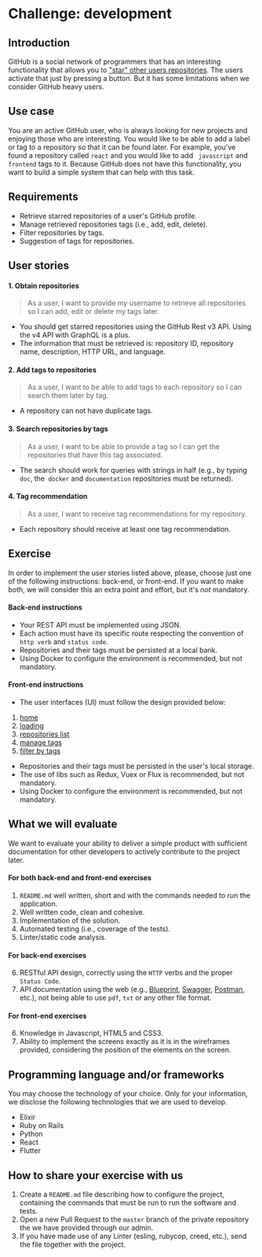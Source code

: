 # Challenge: development

## Introduction

GitHub is a social network of programmers that has an interesting functionality that allows you to ["star" other users repositories](https://help.github.com/en/articles/saving-repositories-with-stars). The users activate that just by pressing a button. But it has some limitations when we consider GitHub heavy users.


## Use case

You are an active GitHub user, who is always looking for new projects and enjoying those who are interesting. You would like to be able to add a label or tag to a repository so that it can be found later. For example, you've found a repository called `react` and you would like to add ` javascript` and `frontend` tags to it. Because GitHub does not have this functionality, you want to build a simple system that can help with this task.

## Requirements

- Retrieve starred repositories of a user's GitHub profile.
- Manage retrieved repositories tags (i.e., add, edit, delete).
- Filter repositories by tags.
- Suggestion of tags for repositories.

## User stories

#### 1. Obtain repositories

> As a user, I want to provide my username to retrieve all repositories so I can add, edit or delete my tags later.

- You should get starred repositories using the GitHub Rest v3 API. Using the v4 API with GraphQL is a plus.
- The information that must be retrieved is: repository ID, repository name, description, HTTP URL, and language.

#### 2. Add tags to repositories

> As a user, I want to be able to add tags to each repository so I can search them later by tag.

- A repository can not have duplicate tags.

#### 3. Search repositories by tags

> As a user, I want to be able to provide a tag so I can get the repositories that have this tag associated.

- The search should work for queries with strings in half (e.g., by typing `doc`, the` docker` and `documentation` repositories must be returned).

#### 4. Tag recommendation

> As a user, I want to receive tag recommendations for my repository.

- Each repository should receive at least one tag recommendation.

## Exercise

In order to implement the user stories listed above, please, choose just one of the following instructions: back-end, or front-end. If you want to make both, we will consider this an extra point and effort, but it's *not* mandatory.

#### Back-end instructions

- Your REST API must be implemented using JSON.
- Each action must have its specific route respecting the convention of `http verb` and `status code`.
- Repositories and their tags must be persisted at a local bank.
- Using Docker to configure the environment is recommended, but not mandatory.

#### Front-end instructions

- The user interfaces (UI) must follow the design provided below:
1. [home](wireframes/01.png)
2. [loading](wireframes/02.png)
3. [repositories list](wireframes/03.png)
4. [manage tags](wireframes/04.png)
5. [filter by tags](wireframes/05.png)
- Repositories and their tags must be persisted in the user's local storage.
- The use of libs such as Redux, Vuex or Flux is recommended, but not mandatory.
- Using Docker to configure the environment is recommended, but not mandatory.

## What we will evaluate

We want to evaluate your ability to deliver a simple product with sufficient documentation for other developers to actively contribute to the project later.

#### For both back-end and front-end exercises

1. `README.md` well written, short and with the commands needed to run the application.
2. Well written code, clean and cohesive.
3. Implementation of the solution.
4. Automated testing (i.e., coverage of the tests).
5. Linter/static code analysis.

#### For back-end exercises

6. RESTful API design, correctly using the `HTTP` verbs and the proper `Status Code`.
7. API documentation using the web (e.g., [Blueprint](https://apiblueprint.org/), [Swagger](https://swagger.io/), [Postman](https://www.getpostman.com/), etc.), not being able to use `pdf`, `txt` or any other file format.

#### For front-end exercises

6. Knowledge in Javascript, HTML5 and CSS3.
7. Ability to implement the screens exactly as it is in the wireframes provided, considering the position of the elements on the screen.

## Programming language and/or frameworks

You may choose the technology of your choice. Only for your information, we disclose the following technologies that we are used to develop.
- Elixir
- Ruby on Rails
- Python
- React
- Flutter

## How to share your exercise with us
1. Create a `README.md` file describing how to configure the project, containing the commands that must be run to run the software and tests.
2. Open a new Pull Request to the `master` branch of the private repository the we have provided through our admin.
3. If you have made use of any Linter (esling, rubycop, creed, etc.), send the file together with the project.
